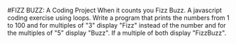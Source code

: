 #FIZZ BUZZ: A Coding Project
When it counts you Fizz Buzz. A javascript coding exercise using loops. Write a program that prints the numbers from 1 to 100 and for multiples of "3" display "Fizz" instead of the number and for the multiples of "5" display "Buzz". If a multiple of both display "FizzBuzz".
